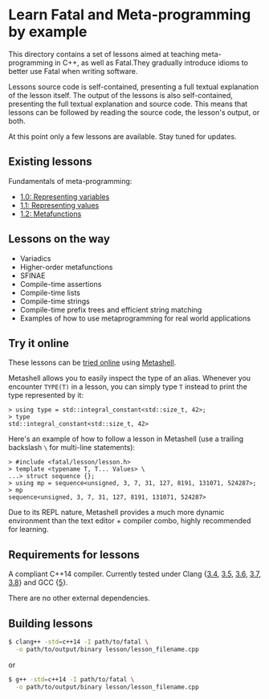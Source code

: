 # Learn Fatal and Meta-programming by example
This directory contains a set of lessons aimed at teaching meta-programming in C++, as well as Fatal.They gradually introduce idioms to better use Fatal when writing software.

Lessons source code is self-contained, presenting a full textual explanation of the lesson itself. The output of the lessons is also self-contained, presenting the full textual explanation and source code. This means that lessons can be followed by reading the source code, the lesson's output, or both.

At this point only a few lessons are available. Stay tuned for updates.


## Existing lessons
Fundamentals of meta-programming:

- [1.0: Representing variables](1.0-variables.cpp)
- [1.1: Representing values](1.1-values.cpp)
- [1.2: Metafunctions](1.2-metafunctions.cpp)


## Lessons on the way
- Variadics
- Higher-order metafunctions
- SFINAE
- Compile-time assertions
- Compile-time lists
- Compile-time strings
- Compile-time prefix trees and efficient string matching
- Examples of how to use metaprogramming for real world applications


## Try it online
These lessons can be [tried online](http://metashell.org/about/demo/index.html) using [Metashell](https://github.com/metashell/metashell).

Metashell allows you to easily inspect the type of an alias. Whenever you encounter `TYPE(T)` in a lesson, you can simply type `T` instead to print the type represented by it:

```
> using type = std::integral_constant<std::size_t, 42>;
> type
std::integral_constant<std::size_t, 42>
```

Here's an example of how to follow a lesson in Metashell (use a trailing backslash `\` for multi-line statements):

```
> #include <fatal/lesson/lesson.h>
> template <typename T, T... Values> \
...> struct sequence {};
> using mp = sequence<unsigned, 3, 7, 31, 127, 8191, 131071, 524287>;
> mp
sequence<unsigned, 3, 7, 31, 127, 8191, 131071, 524287>
```

Due to its REPL nature, Metashell provides a much more dynamic environment than the text editor + compiler combo, highly recommended for learning.


## Requirements for lessons
A compliant C++14 compiler. Currently tested under Clang {[3.4](https://packages.debian.org/sid/clang-3.4), [3.5](https://packages.debian.org/sid/clang-3.5), [3.6](https://packages.debian.org/sid/clang-3.6), [3.7](https://packages.debian.org/sid/clang-3.7), [3.8](https://packages.debian.org/sid/clang-3.8)} and GCC {[5](https://packages.debian.org/sid/g++-5)}.

There are no other external dependencies.


## Building lessons
```sh
$ clang++ -std=c++14 -I path/to/fatal \
  -o path/to/output/binary lesson/lesson_filename.cpp
```
or
```sh
$ g++ -std=c++14 -I path/to/fatal \
  -o path/to/output/binary lesson/lesson_filename.cpp
```
